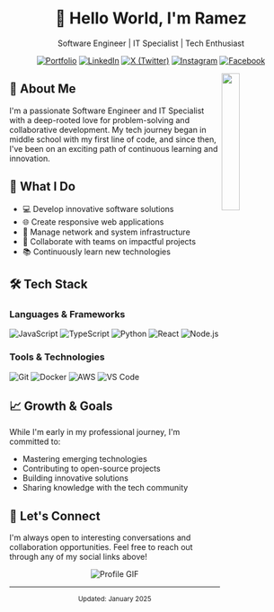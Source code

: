 # <div align="center">👋 Hello World, I'm Ramez</div>

<div align="center">
  <p>Software Engineer | IT Specialist | Tech Enthusiast</p>
  
  [![Portfolio](https://img.shields.io/badge/Portfolio-ramezhany.online-00C853?style=for-the-badge&logo=google-chrome&logoColor=white)](https://ramezhany.online/)
  [![LinkedIn](https://img.shields.io/badge/LinkedIn-Connect-0A66C2?style=for-the-badge&logo=linkedin&logoColor=white)](https://www.linkedin.com/in/rramezhany)
  [![X (Twitter)](https://img.shields.io/badge/X_(Twitter)-Follow-000000?style=for-the-badge&logo=x&logoColor=white)](https://twitter.com/rramezhany)
  [![Instagram](https://img.shields.io/badge/Instagram-Follow-E4405F?style=for-the-badge&logo=instagram&logoColor=white)](https://www.instagram.com/rramez.hany)
  [![Facebook](https://img.shields.io/badge/Facebook-Connect-1877F2?style=for-the-badge&logo=facebook&logoColor=white)](https://www.facebook.com/ramezhany.online)
</div>

<img src="https://github.com/RamezHany/RamezHany/blob/main/profile-img.png" align="right" width="25%"/>

## 💫 About Me

I'm a passionate Software Engineer and IT Specialist with a deep-rooted love for problem-solving and collaborative development. My tech journey began in middle school with my first line of code, and since then, I've been on an exciting path of continuous learning and innovation.

## 🚀 What I Do

- 💻 Develop innovative software solutions
- 🌐 Create responsive web applications
- 🔧 Manage network and system infrastructure
- 🤝 Collaborate with teams on impactful projects
- 📚 Continuously learn new technologies

## 🛠️ Tech Stack

### Languages & Frameworks
![JavaScript](https://img.shields.io/badge/JavaScript-F7DF1E?style=flat&logo=javascript&logoColor=black)
![TypeScript](https://img.shields.io/badge/TypeScript-3178C6?style=flat&logo=typescript&logoColor=white)
![Python](https://img.shields.io/badge/Python-3776AB?style=flat&logo=python&logoColor=white)
![React](https://img.shields.io/badge/React-61DAFB?style=flat&logo=react&logoColor=black)
![Node.js](https://img.shields.io/badge/Node.js-339933?style=flat&logo=node.js&logoColor=white)

### Tools & Technologies
![Git](https://img.shields.io/badge/Git-F05032?style=flat&logo=git&logoColor=white)
![Docker](https://img.shields.io/badge/Docker-2496ED?style=flat&logo=docker&logoColor=white)
![AWS](https://img.shields.io/badge/AWS-232F3E?style=flat&logo=amazon-aws&logoColor=white)
![VS Code](https://img.shields.io/badge/VS_Code-007ACC?style=flat&logo=visual-studio-code&logoColor=white)

## 📈 Growth & Goals

While I'm early in my professional journey, I'm committed to:
- Mastering emerging technologies
- Contributing to open-source projects
- Building innovative solutions
- Sharing knowledge with the tech community

## 🤝 Let's Connect

I'm always open to interesting conversations and collaboration opportunities. Feel free to reach out through any of my social links above!

<div align="center">
  <img src="https://github.com/RamezHany/RamezHany/blob/main/ss.gif" alt="Profile GIF" style="max-width: 100%; height: auto;"/>
</div>

---
<div align="center">
  <sub>Updated: January 2025</sub>
</div>
